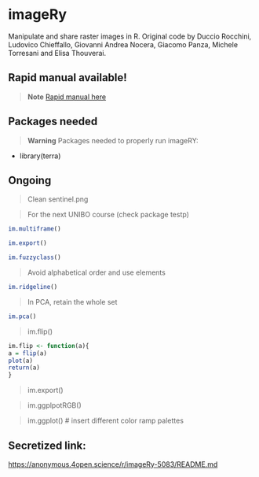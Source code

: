 # imageRy

Manipulate and share raster images in R.
Original code by Duccio Rocchini, Ludovico Chieffallo, Giovanni Andrea Nocera, Giacomo Panza, Michele Torresani and Elisa Thouverai.

## Rapid manual available!

> **Note**
[Rapid manual here](https://htmlpreview.github.io/?https://github.com/ducciorocchini/imageRy/blob/main/imageRy_rapid_manual.html)


## Packages needed

> **Warning**
> Packages needed to properly run imageRY:
+ library(terra)

## Ongoing
> Clean sentinel.png

> For the next UNIBO course (check package testp)
``` r
im.multiframe()
```

``` r 
im.export()
```

``` r
im.fuzzyclass()
```

> Avoid alphabetical order and use elements
``` r 
im.ridgeline()
```

> In PCA, retain the whole set
``` r
im.pca()
```

> im.flip()
``` r
im.flip <- function(a){
a = flip(a)
plot(a)
return(a)
}
```

> im.export()

> im.ggplpotRGB()

> im.ggplot() # insert different color ramp palettes 

## Secretized link:
https://anonymous.4open.science/r/imageRy-5083/README.md
